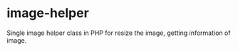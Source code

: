 # image-helper
Single image helper class in PHP for resize the image, getting information of image.
